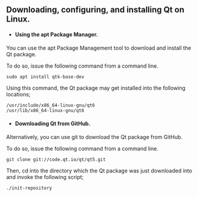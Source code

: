 ## Downloading, configuring, and installing Qt on Linux.


* #### Using the apt Package Manager.

You can use the apt Package Management tool to download and install the Qt
package. 

To do so, issue the following command from a command line.

```
sudo apt install qtk-base-dev
```

Using this command, the Qt package may get installed into the following locations;

```
/usr/include/x86_64-linux-gnu/qt6
/usr/lib/x86_64-linux-gnu/qt6
```


* #### Downloading Qt from GitHub.

Alternatively, you can use git to download the Qt package from GitHub.

To do so, issue the following command from a command line. 

````
git clone git://code.qt.io/qt/qt5.git
````

Then, cd into the directory which the Qt package was just downloaded into and
invoke the following script;

```
./init-repository
```
